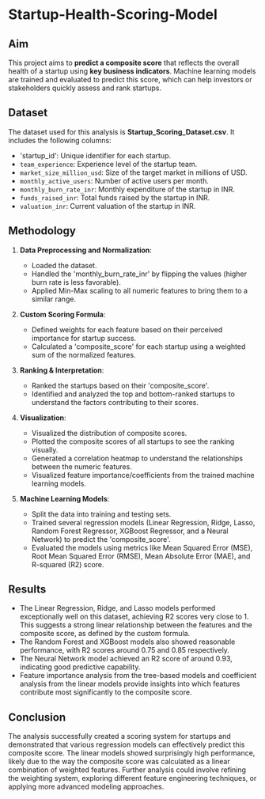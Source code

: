 # Startup-Health-Scoring-Model

## Aim

This project aims to **predict a composite score** that reflects the overall health of a startup using **key business indicators**. Machine learning models are trained and evaluated to predict this score, which can help investors or stakeholders quickly assess and rank startups.

## Dataset

The dataset used for this analysis is **Startup_Scoring_Dataset.csv**. It includes the following columns:

- 'startup_id': Unique identifier for each startup.
- `team_experience`: Experience level of the startup team.
- `market_size_million_usd`: Size of the target market in millions of USD.
- `monthly_active_users`: Number of active users per month.
- `monthly_burn_rate_inr`: Monthly expenditure of the startup in INR.
- `funds_raised_inr`: Total funds raised by the startup in INR.
- `valuation_inr`: Current valuation of the startup in INR.

## Methodology

1.  **Data Preprocessing and Normalization**:
    *   Loaded the dataset.
    *   Handled the 'monthly_burn_rate_inr' by flipping the values (higher burn rate is less favorable).
    *   Applied Min-Max scaling to all numeric features to bring them to a similar range.

2.  **Custom Scoring Formula**:
    *   Defined weights for each feature based on their perceived importance for startup success.
    *   Calculated a 'composite_score' for each startup using a weighted sum of the normalized features.

3.  **Ranking & Interpretation**:
    *   Ranked the startups based on their 'composite_score'.
    *   Identified and analyzed the top and bottom-ranked startups to understand the factors contributing to their scores.

4.  **Visualization**:
    *   Visualized the distribution of composite scores.
    *   Plotted the composite scores of all startups to see the ranking visually.
    *   Generated a correlation heatmap to understand the relationships between the numeric features.
    *   Visualized feature importance/coefficients from the trained machine learning models.

5.  **Machine Learning Models**:
    *   Split the data into training and testing sets.
    *   Trained several regression models (Linear Regression, Ridge, Lasso, Random Forest Regressor, XGBoost Regressor, and a Neural Network) to predict the 'composite_score'.
    *   Evaluated the models using metrics like Mean Squared Error (MSE), Root Mean Squared Error (RMSE), Mean Absolute Error (MAE), and R-squared (R2) score.

## Results

- The Linear Regression, Ridge, and Lasso models performed exceptionally well on this dataset, achieving R2 scores very close to 1. This suggests a strong linear relationship between the features and the composite score, as defined by the custom formula.
- The Random Forest and XGBoost models also showed reasonable performance, with R2 scores around 0.75 and 0.85 respectively.
- The Neural Network model achieved an R2 score of around 0.93, indicating good predictive capability.
- Feature importance analysis from the tree-based models and coefficient analysis from the linear models provide insights into which features contribute most significantly to the composite score.

## Conclusion

The analysis successfully created a scoring system for startups and demonstrated that various regression models can effectively predict this composite score. The linear models showed surprisingly high performance, likely due to the way the composite score was calculated as a linear combination of weighted features. Further analysis could involve refining the weighting system, exploring different feature engineering techniques, or applying more advanced modeling approaches.
